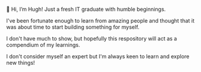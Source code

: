 👋 Hi, I’m Hugh! Just a fresh IT graduate with humble beginnings. 

I've been fortunate enough to learn from amazing people and thought that it was about time to start building something for myself.

I don't have much to show, but hopefully this respository will act as a compendium of my learnings. 

I don't consider myself an expert but I'm always keen to learn and explore new things!


